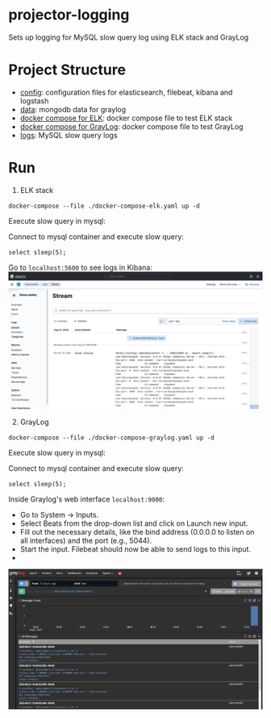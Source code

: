 # projector-logging
Sets up logging for MySQL slow query log using ELK stack and GrayLog

# Project Structure
- [config](./config): configuration files for elasticsearch, filebeat, kibana and logstash
- [data](./data): mongodb data for graylog
- [docker compose for ELK](./docker-compose-elk.yaml): docker compose file to test ELK stack
- [docker compose for GrayLog](./docker-compose-graylog.yaml): docker compose file to test GrayLog
- [logs](./logs): MySQL slow query logs

# Run
1. ELK stack
```shell
docker-compose --file ./docker-compose-elk.yaml up -d
```

Execute slow query in mysql:

Connect to mysql container and execute slow query:
```mysql
select sleep(5);
```
Go to `localhost:5600` to see logs in Kibana:
![alt_text](./docs/elk.png)

2. GrayLog
```shell
docker-compose --file ./docker-compose-graylog.yaml up -d
```

Execute slow query in mysql:

Connect to mysql container and execute slow query:
```mysql
select sleep(5);
```

Inside Graylog's web interface `localhost:9000`:

- Go to System -> Inputs.
- Select Beats from the drop-down list and click on Launch new input.
- Fill out the necessary details, like the bind address (0.0.0.0 to listen on all interfaces) and the port (e.g., 5044).
- Start the input. Filebeat should now be able to send logs to this input.
- 
![alt_text](./docs/graylog.png)
